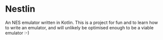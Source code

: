 # Nestlin
An NES emulator written in Kotlin. This is a project for fun and to learn how to write an emulator, and will unlikely be optimised enough to be a viable emulator :-)
